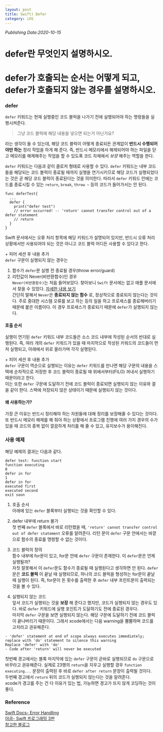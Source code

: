 ```yaml
---
layout: post
title: Swift) Defer
category: iOS
---
```

*Publishing Date:2020-10-15*
# defer란 무엇인지 설명하시오.
# defer가 호출되는 순서는 어떻게 되고, defer가 호출되지 않는 경우를 설명하시오.

### defer
`defer` 키워드는 현재 실행중인 코드 블럭을 나가기 전에 실행되어야 하는 명령들을 실행시켜준다.
> 그냥 코드 블럭에 해당 내용을 넣으면 되는거 아닌가요?

라는 생각이 들 수 있는데, 해당 코드 블럭이 어떻게 종료되든 관계없이 **반드시 수행되어야만 하는** 정리 작업을 하게 해 준다. 즉, 반드시 메모리에서 해제되어야 하는 파일을 닫고 메모리를 해제해주는 작업을 할 수 있도록 코드 자체에서 *보장* 해주는 역할을 한다.  

`defer` 키워드는 다음과 같이 클로저 형태로 사용할 수 있다. `defer` 키워드는 내부 코드들을 해당되는 코드 블럭이 종료될 때까지 실행을 연기시키므로 해당 코드가 실행되었다는 것은 곧 해당 코드 블럭이 종료된다는 것을 의미한다. 따라서 `defer` 키워드 안에는 코드를 종료시킬 수 있는 `return`, `break`, `throw ~` 등의 코드가 들어가서는 안 된다.

```
func deferTest{
  ...
  defer {
    print("defer test")
    // error occurred! -- 'return' cannot transfer control out of a defer statement
    // return
  }
}
```

Swift 문서에서는 오류 처리 항목에 해당 키워드가 설명되어 있지만, 반드시 오류 처리 상황에서만 사용되어야 되는 것은 아니고 코드 블럭 어디든 사용할 수 있다고 한다.   

\+ 피어 세션 후 내용 추가   
`defer` 구문이 실행되지 않는 경우는  
1. 함수가 `defer`문 실행 전 종료될 경우(throw error/guard)
2. 리턴값이 Never(비반환함수)인 경우  
`Never(비반환함수)`는 처음 들어보았다. 찾아보니 `Swift`
 문서에는 없고 애플 문서에서 찾을 수 있었다. [자세한 내용 보기]()  
 간단히 말해서 `Never`은 **종료되지 않는 함수** 로, 정상적으로 종료되지 않는다는 것이다. 주로 중대한 시스템 오류를 보고 하는 등의 일을 하고 프로세스를 종료해버리기 때문에 붙은 이름이다. 이 경우 프로세스가 종료되기 때문에 `defer`가 실행되지 않는다.  
 
#### 호출 순서
실행이 연기된 `defer` 키워드 내부 코드들은 소스 코드 내부에 작성된 순서의 반대로 실행된다. 즉, 여러 개의 `defer` 키워드가 있을 때 마지막으로 작성된 키워드의 코드들이 먼저 실행되고, 아래에서 위로 올라가며 각각 실행된다.  

\+ 피어 세션 후 내용 추가   
`defer` 구문이 역순으로 실행되는 이유는 `defer` 키워드를 만나면 해당 구문의 내용을 스택에 순차적으로 저장한 후 코드 블럭이 종료될 때 위에서부터(FILO) 꺼내서 실행하기 때문이라고 한다.   
이는 또한 `defer` 구문에 도달하기 전에 코드 블럭이 종료되면 실행되지 않는 이유와 결을 같이 한다. 스택에 저장되지 않은 상태이기 때문에 실행되지 않는 것이다.

#### 왜 사용하는가?
가장 큰 이유는 반드시 정리해야 하는 자원들에 대해 정리를 보장해줄 수 있다는 것이다. 또 반드시 메모리 해제를 해 줘야 하는 상황에서 프로그램 진행에 여러 가지 경우의 수가 있을 때 코드의 중복 없이 깔끔하게 처리를 해 줄 수 있고, 유지보수가 용이해진다.

### 사용 예제
<script src="https://gist.github.com/devejs/e1ddf4b4d664fd594449a93e22433c2a.js"></script>  

해당 예제의 결과는 다음과 같다.
```
defer test: function start
function executing
0
defer in for
1
defer in for
executed first
executed second
exit soon
```

1. 호출 순서  
아래에 있는 `defer` 블록부터 실행되는 것을 확인할 수 있다.  

2. defer 내부에 return 불가  
첫 번째 `defer` 블록에서 바로 리턴했을 때, `'return' cannot transfer control out of defer statement` 오류를 알려준다. 리턴 문이 `defer` 구문 안에서는 바깥으로 함수의 종료를 명령할 수 없는 것이다.

3. 코드 블럭의 정의  
함수 내부에 for문이 있고, for문 안에 `defer` 구문이 존재한다. 이 `defer`문은 언제 실행될까?   
자칫 잘못해서 이 `defer`문도 함수가 종료될 때 실행된다고 생각하면 안 된다. `defer`문은 **코드 블럭** 이 끝날 때 실행되므로, 하나의 코드 블럭을 형성하는 for문이 끝날 때 실행이 된다. 즉, for문이 돈 횟수를 출력한 후 `defer` 내부 프린트문이 출력되는 것을 볼 수 있다.

4. 실행되지 않는 코드  
앞서 코드가 실행되는 것을 **보장** 해 준다고 했지만, 코드가 실행되지 않는 경우도 있다. 바로 `defer` 키워드에 실행 포인트가 도달하기도 전에 종료된 경우다.  
마지막 `defer` 구문을 보면 실행되지 않는다. 해당 구문에 도달하기 전에 코드 블럭이 끝나버리기 때문이다. 그래서 xcode에서는 다음 warning을 뿜뿜하며 코드를 고치라고 권유해준다.
```
- 'defer' statement at end of scope always executes immediately; replace with 'do' statement to silence this warning
Replace 'defer' with 'do'
- Code after 'return' will never be executed
```

첫번째 경고에서는 블록 마지막에 있는 `defer` 구문이 곧바로 실행되므로 `do` 구문으로 바꾸라고 권유해준다. 실제로 23행의 `return`을 지우고 실행할 경우 `function executing...` 문장이 출력된 후 바로 `defer after return` 문장이 출력될 것이다.   
두번째 경고에서 `return` 뒤의 코드가 실행되지 않는다는 것을 알려준다.  
xcode가 경고를 주는 건 다 이유가 있는 법, 가능하면 경고가 뜨지 않게 코딩하는 것이 좋다.

### Reference
[Swift Docs- Error Handling](https://docs.swift.org/swift-book/LanguageGuide/ErrorHandling.html)  
[야곰- Swift 프로그래밍 3판]()  
[참고한 블로그](https://swieeft.github.io/2020/02/26/defer.html)
